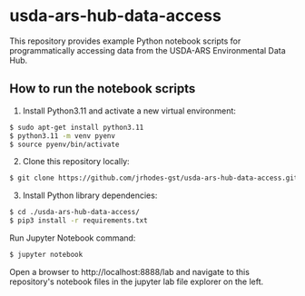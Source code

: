 # usda-ars-hub-data-access

This repository provides example Python notebook scripts for programmatically accessing data from the USDA-ARS Environmental Data Hub.

## How to run the notebook scripts

1. Install Python3.11 and activate a new virtual environment:
```bash
$ sudo apt-get install python3.11
$ python3.11 -m venv pyenv
$ source pyenv/bin/activate
```

2. Clone this repository locally:
```bash
$ git clone https://github.com/jrhodes-gst/usda-ars-hub-data-access.git
```

3. Install Python library dependencies:
```bash
$ cd ./usda-ars-hub-data-access/
$ pip3 install -r requirements.txt
```

Run Jupyter Notebook command:
```bash
$ jupyter notebook
```

Open a browser to http://localhost:8888/lab and navigate to this repository's notebook files in the jupyter lab file explorer on the left.
